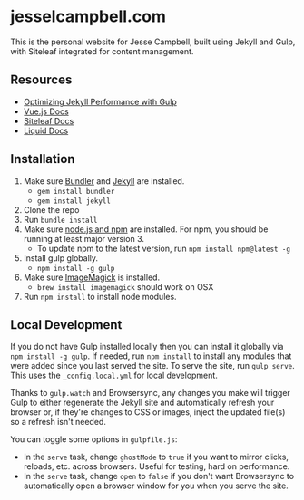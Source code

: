 # jesselcampbell.com
This is the personal website for Jesse Campbell, built using Jekyll and Gulp, with Siteleaf integrated for content management.

## Resources
- [Optimizing Jekyll Performance with Gulp](http://savaslabs.com/2016/10/19/optimizing-jekyll-with-gulp.html)
- [Vue.js Docs](https://vuejs.org)
- [Siteleaf Docs](https://learn.siteleaf.com)
- [Liquid Docs](https://shopify.github.io/liquid)

## Installation
1. Make sure [Bundler](http://bundler.io) and [Jekyll](http://jekyllrb.com/docs/installation/) are installed.
   * `gem install bundler`
   * `gem install jekyll`
2. Clone the repo
3. Run `bundle install`
4. Make sure [node.js and npm](https://docs.npmjs.com/getting-started/installing-node) are installed. For npm, you should be running at least major version 3.
   * To update npm to the latest version, run `npm install npm@latest -g`
5. Install gulp globally.
   * `npm install -g gulp`
6. Make sure [ImageMagick](http://www.imagemagick.org/script/index.php) is installed.
   * `brew install imagemagick` should work on OSX
7. Run `npm install` to install node modules.

## Local Development

If you do not have Gulp installed locally then you can install it globally via `npm install -g gulp`. If needed, run `npm install` to install any modules that were added since you last served the site. To serve the site, run `gulp serve`. This uses the `_config.local.yml` for local development.

Thanks to `gulp.watch` and Browsersync, any changes you make will trigger Gulp to either regenerate the Jekyll site and automatically refresh your browser or, if they're changes to CSS or images, inject the updated file(s) so a refresh isn't needed.

You can toggle some options in `gulpfile.js`:

- In the `serve` task, change `ghostMode` to `true` if you want to mirror clicks, reloads, etc. across browsers. Useful for testing, hard on performance.
- In the `serve` task, change `open` to `false` if you don't want Browsersync to automatically open a browser window for you when you serve the site.
